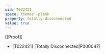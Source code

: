 ```yaml
---
uid: T022421
space: thomas'-plank
property: totally-disconnected
value: true
---
```

[[Proof]]

* [T022421] [Totally Disconnected|P000047]

